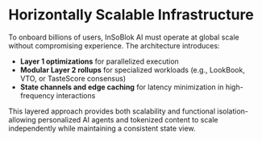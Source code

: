 # Horizontally Scalable Infrastructure

To onboard billions of users, InSoBlok AI must operate at global scale without compromising experience. The architecture introduces:

* **Layer 1 optimizations** for parallelized execution
* **Modular Layer 2 rollups** for specialized workloads (e.g., LookBook, VTO, or TasteScore consensus)
* **State channels and edge caching** for latency minimization in high-frequency interactions

This layered approach provides both scalability and functional isolation-allowing personalized AI agents and tokenized content to scale independently while maintaining a consistent state view.
